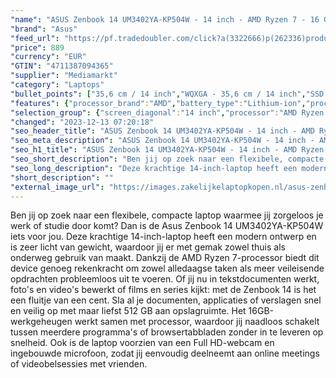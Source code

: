 ```yaml
---
"name": "ASUS Zenbook 14 UM3402YA-KP504W - 14 inch - AMD Ryzen 7 - 16 GB - 512 GB"
"brand": "Asus"
"feed_url": "https://pf.tradedoubler.com/click?a(3322666)p(262336)product(50617-1763896)ttid(3)url(https%3A%2F%2Fwww.mediamarkt.nl%2Fnl%2Fproduct%2F_asus-zenbook-14-um3402ya-kp504w-14-inch-amd-ryzen-7-16-gb-512-gb-1763896.html%3Futm_source%3Dtradedoubler%26utm_medium%3Daff-comparison%26utm_term%3D1763896)"
"price": 889
"currency": "EUR"
"GTIN": "4711387094365"
"supplier": "Mediamarkt"
"category": "Laptops"
"bullet_points": ["35,6 cm / 14 inch","WQXGA - 35,6 cm / 14 inch","SSD , 512 GB , M.2 via NVMe","1x USB 3.2 Gen 2 Type-A, 2x USB 3.2 Gen 2 Type-C support display / power delivery, 1x HDMI 2.1 TMDS, 1x 3.5mm Combo Audio Jack, Micro SD card reader","Lithium-ion","31.36 cm x 1.69 cm x 22.06 cm /"]
"features": {"processor_brand":"AMD","battery_type":"Lithium-ion","processor":"AMD Ryzen 7-7730U","short_description":"ZENBOOK 14 UM3402YA-KP504W","color":"Zwart","hard_disk_1":"SSD , 512 GB , M.2 via NVMe","additional_update_information":"Voor zover op de afbeeldingen apps worden getoond, geldt dat MediaMarkt niet kan garanderen dat de apps tijdens de volledige levensduur van het product goed zullen blijven functioneren. Dit hangt af van het beleid van de fabrikant.","image_ratio":"16:10","min_duration_supported_software_updates":"2 jaar","bluetooth":"Ja","dimensions_weight":"31.36 cm x 1.69 cm x 22.06 cm /","processor_model":"Ryzen™ 7","product_height":"1,69 cm","manufacturer_guarantee":"2 jaar","panel_type":"IPS (In-Plane Switching)","touchscreen":"Nee","brightness":"400 cd/m²","number_of_processor_cores":"8","screen_diagonal_inches":"14 inch","processor_speed_with_turbo":"4.5 GHz","manufacturer_part_number":"90NB0W95-M00UF0","product_introduction_date":"2023-01-03","product_manufacturer":"ASUS","product_depth":"22,06 cm","integrated_mike":"Ja","speakers":"Ja","convertibility":"Vast scherm","scope_of_delivery":"Laptop, AC-adapter, handleiding","model_year":"2023","shipping_costs":"0.00","screen_type":"Mat scherm","memory_size":"16 GB","weight":"1,35 kg","screen_diagonal_cm_inch":"35,6 cm / 14 inch","delivery_time":"5","ram_configuration":"1x 16 GB","update_policy":"Volgens fabrikant 2 jaar","bluetooth_version":"5.3","old_price":"999.00","depth":"22,06 cm","product_type":"Laptop","capacity_of_1_hard_disk":"512 GB","battery_capacity":"65 Wh","type_of_1_hard_disk":"SSD","resolution":"2560 x 1600","front_camera":"Ja","screen_diagonal_cm":"35,6 cm","previous_price":"999.00","battery_life":"8 u","connections":"1x USB 3.2 Gen 2 Type-A, 2x USB 3.2 Gen 2 Type-C support display / power delivery, 1x HDMI 2.1 TMDS, 1x 3.5mm Combo Audio Jack, Micro SD card reader","integrated_webcam":"Ja","total_storage_space_in_gb":"512 GB","wlan":"Ja","product_width":"31,36 cm","ram_type":"DDR4","warranty_note":"Geen aanvullende garantie-informatie","height":"1,69 cm","image_quality":"WQXGA","card_reader":"Ja","wlan_standards":"WiFi 6E (802.11AX)","special_features":"Nee","manufacturer_supported_software_updates":"Ja","total_storage_space":"512 GB"}
"selection_group": {"screen_diagonal":"14 inch","processor":"AMD Ryzen 7","changed_price_past_3_days":false,"product_family":"ZenBook"}
"changed": "2023-12-13 07:20:18"
"seo_header_title": "ASUS Zenbook 14 UM3402YA-KP504W - 14 inch - AMD Ryzen 7 - 16 GB - 512 GB"
"seo_meta_description": "ASUS Zenbook 14 UM3402YA-KP504W - 14 inch - AMD Ryzen 7 - 16 GB - 512 GB"
"seo_h1_title": "ASUS Zenbook 14 UM3402YA-KP504W - 14 inch - AMD Ryzen 7 - 16 GB - 512 GB"
"seo_short_description": "Ben jij op zoek naar een flexibele, compacte laptop waarmee jij zorgeloos je werk of studie door komt? Dan is de Asus Zenbook 14 UM3402YA-KP504W iets voor jou."
"seo_long_description": "Deze krachtige 14-inch-laptop heeft een modern ontwerp en is zeer licht van gewicht, waardoor jij er met gemak zowel thuis als onderweg gebruik van maakt. Dankzij de AMD Ryzen 7-processor biedt dit device genoeg rekenkracht om zowel alledaagse taken als meer veileisende opdrachten probleemloos uit te voeren. Of jij nu in tekstdocumenten werkt, foto's en video's bewerkt of films en series kijkt: met de Zenbook 14 is het een fluitje van een cent. Sla al je documenten, applicaties of verslagen snel en veilig op met maar liefst 512 GB aan opslagruimte. Het 16GB-werkgeheugen werkt samen met processor, waardoor jij naadloos schakelt tussen meerdere programma's of browsertabbladen zonder in te leveren op snelheid. Ook is de laptop voorzien van een Full HD-webcam en ingebouwde microfoon, zodat jij eenvoudig deelneemt aan online meetings of videobelsessies met vrienden."
"short_description": ""
"external_image_url": "https://images.zakelijkelaptopkopen.nl/asus-zenbook-14-um3402ya-kp504w-14-inch-amd-ryzen-7-16-gb-512-gb-1763896.webp"
---
```


Ben jij op zoek naar een flexibele, compacte laptop waarmee jij zorgeloos je werk of studie door komt? Dan is de Asus Zenbook 14 UM3402YA-KP504W iets voor jou. Deze krachtige 14-inch-laptop heeft een modern ontwerp en is zeer licht van gewicht, waardoor jij er met gemak zowel thuis als onderweg gebruik van maakt. Dankzij de AMD Ryzen 7-processor biedt dit device genoeg rekenkracht om zowel alledaagse taken als meer veileisende opdrachten probleemloos uit te voeren. Of jij nu in tekstdocumenten werkt, foto's en video's bewerkt of films en series kijkt: met de Zenbook 14 is het een fluitje van een cent. Sla al je documenten, applicaties of verslagen snel en veilig op met maar liefst 512 GB aan opslagruimte. Het 16GB-werkgeheugen werkt samen met processor, waardoor jij naadloos schakelt tussen meerdere programma's of browsertabbladen zonder in te leveren op snelheid. Ook is de laptop voorzien van een Full HD-webcam en ingebouwde microfoon, zodat jij eenvoudig deelneemt aan online meetings of videobelsessies met vrienden.